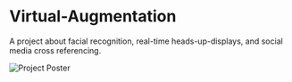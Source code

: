 # Virtual-Augmentation
A project about facial recognition, real-time heads-up-displays, and social media cross referencing.

![Project Poster](https://github.com/pdemange/Virtual-Augmentation/raw/master/Poster.png "Project Poster")
